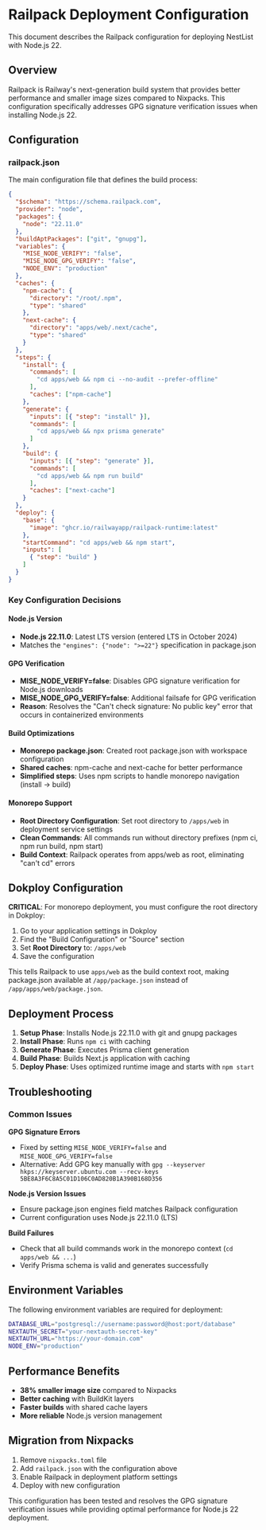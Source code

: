 # Railpack Deployment Configuration

This document describes the Railpack configuration for deploying NestList with Node.js 22.

## Overview

Railpack is Railway's next-generation build system that provides better performance and smaller image sizes compared to Nixpacks. This configuration specifically addresses GPG signature verification issues when installing Node.js 22.

## Configuration

### railpack.json

The main configuration file that defines the build process:

```json
{
  "$schema": "https://schema.railpack.com",
  "provider": "node",
  "packages": {
    "node": "22.11.0"
  },
  "buildAptPackages": ["git", "gnupg"],
  "variables": {
    "MISE_NODE_VERIFY": "false",
    "MISE_NODE_GPG_VERIFY": "false",
    "NODE_ENV": "production"
  },
  "caches": {
    "npm-cache": {
      "directory": "/root/.npm",
      "type": "shared"
    },
    "next-cache": {
      "directory": "apps/web/.next/cache",
      "type": "shared"
    }
  },
  "steps": {
    "install": {
      "commands": [
        "cd apps/web && npm ci --no-audit --prefer-offline"
      ],
      "caches": ["npm-cache"]
    },
    "generate": {
      "inputs": [{ "step": "install" }],
      "commands": [
        "cd apps/web && npx prisma generate"
      ]
    },
    "build": {
      "inputs": [{ "step": "generate" }],
      "commands": [
        "cd apps/web && npm run build"
      ],
      "caches": ["next-cache"]
    }
  },
  "deploy": {
    "base": {
      "image": "ghcr.io/railwayapp/railpack-runtime:latest"
    },
    "startCommand": "cd apps/web && npm start",
    "inputs": [
      { "step": "build" }
    ]
  }
}
```

### Key Configuration Decisions

#### Node.js Version
- **Node.js 22.11.0**: Latest LTS version (entered LTS in October 2024)
- Matches the `"engines": {"node": ">=22"}` specification in package.json

#### GPG Verification
- **MISE_NODE_VERIFY=false**: Disables GPG signature verification for Node.js downloads
- **MISE_NODE_GPG_VERIFY=false**: Additional failsafe for GPG verification
- **Reason**: Resolves the "Can't check signature: No public key" error that occurs in containerized environments

#### Build Optimizations
- **Monorepo package.json**: Created root package.json with workspace configuration
- **Shared caches**: npm-cache and next-cache for better performance
- **Simplified steps**: Uses npm scripts to handle monorepo navigation (install → build)

#### Monorepo Support
- **Root Directory Configuration**: Set root directory to `/apps/web` in deployment service settings
- **Clean Commands**: All commands run without directory prefixes (npm ci, npm run build, npm start)
- **Build Context**: Railpack operates from apps/web as root, eliminating "can't cd" errors

## Dokploy Configuration

**CRITICAL**: For monorepo deployment, you must configure the root directory in Dokploy:

1. Go to your application settings in Dokploy
2. Find the "Build Configuration" or "Source" section
3. Set **Root Directory** to: `/apps/web`
4. Save the configuration

This tells Railpack to use `apps/web` as the build context root, making package.json available at `/app/package.json` instead of `/app/apps/web/package.json`.

## Deployment Process

1. **Setup Phase**: Installs Node.js 22.11.0 with git and gnupg packages
2. **Install Phase**: Runs `npm ci` with caching
3. **Generate Phase**: Executes Prisma client generation
4. **Build Phase**: Builds Next.js application with caching
5. **Deploy Phase**: Uses optimized runtime image and starts with `npm start`

## Troubleshooting

### Common Issues

**GPG Signature Errors**
- Fixed by setting `MISE_NODE_VERIFY=false` and `MISE_NODE_GPG_VERIFY=false`
- Alternative: Add GPG key manually with `gpg --keyserver hkps://keyserver.ubuntu.com --recv-keys 5BE8A3F6C8A5C01D106C0AD820B1A390B168D356`

**Node.js Version Issues**
- Ensure package.json engines field matches Railpack configuration
- Current configuration uses Node.js 22.11.0 (LTS)

**Build Failures**
- Check that all build commands work in the monorepo context (`cd apps/web && ...`)
- Verify Prisma schema is valid and generates successfully

## Environment Variables

The following environment variables are required for deployment:

```bash
DATABASE_URL="postgresql://username:password@host:port/database"
NEXTAUTH_SECRET="your-nextauth-secret-key"
NEXTAUTH_URL="https://your-domain.com"
NODE_ENV="production"
```

## Performance Benefits

- **38% smaller image size** compared to Nixpacks
- **Better caching** with BuildKit layers
- **Faster builds** with shared cache layers
- **More reliable** Node.js version management

## Migration from Nixpacks

1. Remove `nixpacks.toml` file
2. Add `railpack.json` with the configuration above
3. Enable Railpack in deployment platform settings
4. Deploy with new configuration

This configuration has been tested and resolves the GPG signature verification issues while providing optimal performance for Node.js 22 deployment.